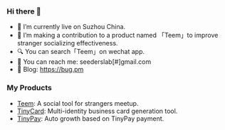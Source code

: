 <!-- <div align="center">
	<br>
	<a href="https://raw.githubusercontent.com/CrossLee/css-in-readme-like-wat/main/header.svg">
		<img src="https://raw.githubusercontent.com/CrossLee/css-in-readme-like-wat/main/header.svg" width="800" height="400" alt="Click to see the source">
	</a>
	<br>
</div>


<br>
<br>
<br> -->


### Hi there 👋

<!-- - 🔭 I’m currently working on qdstorm.com. -->
- 🌱 I’m currently live on Suzhou China.
- 📱 I’m making a contribution to a product named 「Teem」to improve stranger socializing effectiveness.
- 🔍 You can search「Teem」on wechat app.
- 💬 You can reach me: seederslab[#]gmail.com
- 📝 Blog: https://bug.pm

### My Products
- <a href="https://teem.cool" target="_blank">Teem</a>: A social tool for strangers meetup.
- <a href="https://tinycard.cn">TinyCard</a>: Multi-identity business card generation tool.
- <a href="https://tinypay.tech">TinyPay</a>: Auto growth based on TinyPay payment.
